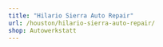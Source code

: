 ```yaml
---
title: "Hilario Sierra Auto Repair"
url: /houston/hilario-sierra-auto-repair/
shop: Autowerkstatt
---
```

